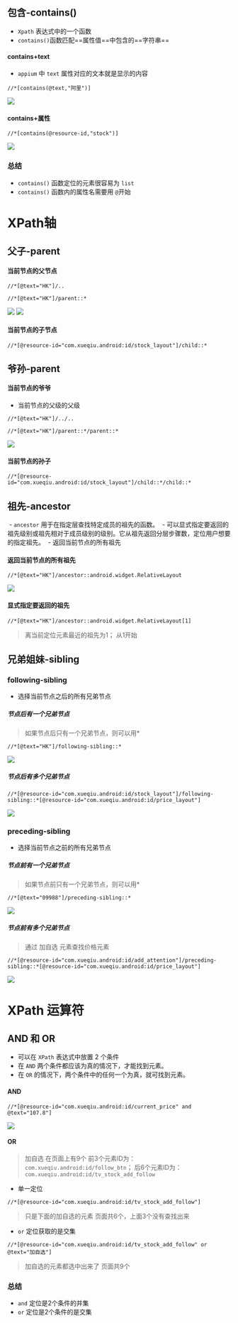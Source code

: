 ## 包含-contains()
-  `Xpath` 表达式中的一个函数
-  `contains()`函数匹配==属性值==中包含的==字符串==
#### contains+text
- `appium` 中 `text` 属性对应的文本就是显示的内容
```
//*[contains(@text,"阿里")]
```
![](https://cdn.jsdelivr.net/gh/testeru-top/images/tester/202207121545975.png)


#### contains+属性
```
//*[contains(@resource-id,"stock")]
```

![](https://cdn.jsdelivr.net/gh/testeru-top/images/tester/202207121547772.png)

### 总结
- `contains()` 函数定位的元素很容易为 `list`
- `contains()` 函数内的属性名需要用 `@`开始
# XPath轴
## 父子-parent

#### 当前节点的父节点 
```
//*[@text="HK"]/..

//*[@text="HK"]/parent::*
```
![](https://cdn.jsdelivr.net/gh/testeru-top/images/tester/202207121645090.png)
![](https://cdn.jsdelivr.net/gh/testeru-top/images/tester/202207121645090.png)


#### 当前节点的子节点
```
//*[@resource-id="com.xueqiu.android:id/stock_layout"]/child::*

```

## 爷孙-parent
#### 当前节点的爷爷
- 当前节点的父级的父级
```
//*[@text="HK"]/../..

//*[@text="HK"]/parent::*/parent::*
```
![](https://cdn.jsdelivr.net/gh/testeru-top/images/tester/202207121647574.png)
#### 当前节点的孙子
```
//*[@resource-id="com.xueqiu.android:id/stock_layout"]/child::*/child::*
```
## 祖先-ancestor
 - `ancestor` 用于在指定层查找特定成员的祖先的函数。
 - 可以显式指定要返回的祖先级别或祖先相对于成员级别的级别。它从祖先返回分层步骤数，定位用户想要的指定祖先。
 - 返回当前节点的所有祖先
#### 返回当前节点的所有祖先

```
//*[@text="HK"]/ancestor::android.widget.RelativeLayout
```

![](https://cdn.jsdelivr.net/gh/testeru-top/images/tester/202207121629949.png)

#### 显式指定要返回的祖先
```
//*[@text="HK"]/ancestor::android.widget.RelativeLayout[1]
```
>离当前定位元素最近的祖先为1；
>从1开始
## 兄弟姐妹-sibling
### following-sibling
- 选择当前节点之后的所有兄弟节点
##### 节点后有一个兄弟节点
>如果节点后只有一个兄弟节点，则可以用*
```
//*[@text="HK"]/following-sibling::*
```
![](https://cdn.jsdelivr.net/gh/testeru-top/images/tester/202207121731170.png)
##### 节点后有多个兄弟节点
```
//*[@resource-id="com.xueqiu.android:id/stock_layout"]/following-sibling::*[@resource-id="com.xueqiu.android:id/price_layout"]
```
![](https://cdn.jsdelivr.net/gh/testeru-top/images/tester/202207121736322.png)
### preceding-sibling
- 选择当前节点之前的所有兄弟节点
##### 节点前有一个兄弟节点
>如果节点前只有一个兄弟节点，则可以用*
```
//*[@text="09988"]/preceding-sibling::*
```
![](https://cdn.jsdelivr.net/gh/testeru-top/images/tester/202207121737048.png)

##### 节点前有多个兄弟节点

>通过 加自选 元素查找价格元素
```
//*[@resource-id="com.xueqiu.android:id/add_attention"]/preceding-sibling::*[@resource-id="com.xueqiu.android:id/price_layout"]
```

![](https://cdn.jsdelivr.net/gh/testeru-top/images/tester/202207121741786.png)


# XPath 运算符
## AND 和 OR
- 可以在 `XPath` 表达式中放置 2 个条件
-   在 `AND` 两个条件都应该为真的情况下，才能找到元素。
-   在 `OR` 的情况下，两个条件中的任何一个为真，就可找到元素。
#### AND
```
//*[@resource-id="com.xueqiu.android:id/current_price" and @text="107.8"]
```
![](https://cdn.jsdelivr.net/gh/testeru-top/images/tester/202207121749776.png)


#### OR
>加自选 在页面上有9个
>前3个元素ID为：`com.xueqiu.android:id/follow_btn`；
>后6个元素ID为：`com.xueqiu.android:id/tv_stock_add_follow`
- 单一定位
```
//*[@resource-id="com.xueqiu.android:id/tv_stock_add_follow"]
```
>只是下面的加自选的元素 页面共6个，上面3个没有查找出来

- `or` 定位获取的是交集
```
//*[@resource-id="com.xueqiu.android:id/tv_stock_add_follow" or @text="加自选"]
```
>加自选的元素都选中出来了 页面共9个

### 总结
- `and` 定位是2个条件的并集
-  `or` 定位是2个条件的是交集